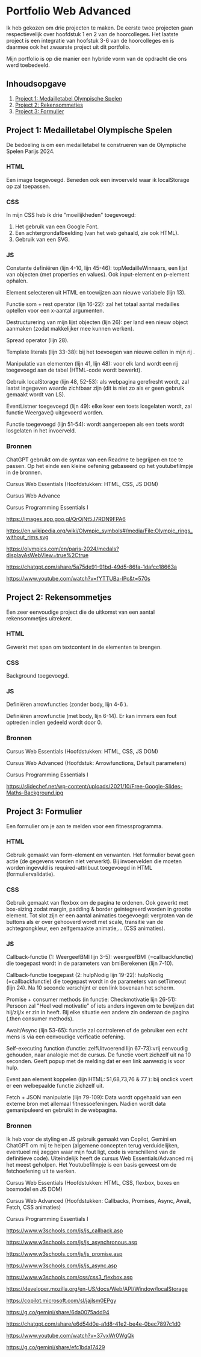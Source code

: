 # Portfolio Web Advanced

Ik heb gekozen om drie projecten te maken.
De eerste twee projecten gaan respectievelijk over hoofdstuk 1 en 2 van de hoorcolleges.
Het laatste project is een integratie van hoofstuk 3-6 van de hoorcolleges en is daarmee ook het zwaarste project uit dit portfolio.

Mijn portfolio is op die manier een hybride vorm van de opdracht die ons werd toebedeeld.

## Inhoudsopgave
1. [Project 1: Medailletabel Olympische Spelen](#project-1-medailletabel-olympische-spelen)
2. [Project 2: Rekensommetjes](#project-2-rekensommetjes)
3. [Project 3: Formulier](#project-3-formulier)

## Project 1: Medailletabel Olympische Spelen

De bedoeling is om een medailletabel te construeren van de Olympische Spelen Parijs 2024.

### HTML

Een image toegevoegd. Beneden ook een invoerveld waar ik localStorage op zal toepassen.

### CSS

In mijn CSS heb ik drie "moeilijkheden" toegevoegd:
1. Het gebruik van een Google Font.
2. Een achtergrondafbeelding (van het web gehaald, zie ook HTML).
3. Gebruik van een SVG.

### JS

Constante definiëren (lijn 4-10, lijn 45-46): topMedailleWinnaars, een lijst van objecten (met properties en values). Ook input-element en p-element ophalen.

Element selecteren uit HTML en toewijzen aan nieuwe variabele (lijn 13).

Functie som + rest operator (lijn 16-22): zal het totaal aantal medailles optellen voor een x-aantal argumenten.

Destructurering van mijn lijst objecten (lijn 26): per land een nieuw object aanmaken (zodat makkelijker mee kunnen werken).

Spread operator (lijn 28).

Template literals (lijn 33-38): bij het toevoegen van nieuwe cellen in mijn rij .

Manipulatie van elementen (lijn 41, lijn 48): voor elk land wordt een rij toegevoegd aan de tabel (HTML-code wordt bewerkt).

Gebruik localStorage (lijn 48, 52-53): als webpagina gerefresht wordt, zal laatst ingegeven waarde zichtbaar zijn (dit is niet zo als er geen gebruik gemaakt wordt van LS).

EventListner toegevoegd (lijn 49): elke keer een toets losgelaten wordt, zal functie Weergave() uitgevoerd worden.

Functie toegevoegd (lijn 51-54): wordt aangeroepen als een toets wordt losgelaten in het invoerveld.

### Bronnen

ChatGPT gebruikt om de syntax van een Readme te begrijpen en toe te passen.
Op het einde een kleine oefening gebaseerd op het youtubefilmpje in de bronnen.

Cursus Web Essentials (Hoofdstukken: HTML, CSS, JS DOM)

Cursus Web Advance 

Cursus Programming Essentials I

https://images.app.goo.gl/QrQjNt5J7RDN9FPA6

https://en.wikipedia.org/wiki/Olympic_symbols#/media/File:Olympic_rings_without_rims.svg

https://olympics.com/en/paris-2024/medals?displayAsWebView=true%2Ctrue

https://chatgpt.com/share/5a75de91-91bd-49d5-86fa-1dafcc18663a

https://www.youtube.com/watch?v=fYTTUBa-lPc&t=570s


## Project 2: Rekensommetjes

Een zeer eenvoudige project die de uitkomst van een aantal rekensommetjes uitrekent.

### HTML

Gewerkt met span om textcontent in de elementen te brengen.

### CSS

Background toegevoegd.

### JS

Definiëren arrowfuncties (zonder body, lijn 4-6 ).

Definiëren arrowfunctie (met body, lijn 6-14). Er kan immers een fout optreden indien gedeeld wordt door 0.

### Bronnen

Cursus Web Essentials (Hoofdstukken: HTML, CSS, JS DOM)

Cursus Web Advanced (Hoofdstuk: Arrowfunctions, Default parameters)

Cursus Programming Essentials I

https://slidechef.net/wp-content/uploads/2021/10/Free-Google-Slides-Maths-Background.jpg

## Project 3: Formulier

Een formulier om je aan te melden voor een fitnessprogramma.

### HTML

Gebruik gemaakt van form-element en verwanten.
Het formulier bevat geen actie (de gegevens worden niet verwerkt).
Bij invoervelden die moeten worden ingevuld is required-attribuut toegevoegd in HTML (formuliervalidatie).

### CSS

Gebruik gemaakt van flexbox om de pagina te ordenen.
Ook gewerkt met box-sizing zodat margin, padding & border geintegreerd worden in grootte element.
Tot slot zijn er een aantal animaties toegevoegd: vergroten van de buttons als er over gehooverd wordt met scale, transitie van de achtegrongkleur, een zelfgemaakte animatie,... (CSS animaties).

### JS

Callback-functie (1: WeergeefBMI lijn 3-5): weergeefBMI (=callbackfunctie) die toegepast wordt in de parameters van bmiBerekenen (lijn 7-10).

Callback-functie toegepast (2: hulpNodig lijn 19-22): hulpNodig (=callbackfunctie) die toegepast wordt in de parameters van setTimeout (lijn 24). Na 10 seconde verschijnt er een link bovenaan het scherm.

Promise + consumer methods (in functie: Checkmotivatie lijn 26-51): Persoon zal "Heel veel motivatie" of iets anders ingeven om te bewijzen dat hij/zij/x er zin in heeft.
Bij elke situatie een andere zin onderaan de pagina (.then consumer methods).

Await/Async (lijn 53-65): functie zal controleren of de gebruiker een echt mens is via een eenvoudige verficatie oefening.

Self-executing function (functie: zelfUitvoerend lijn 67-73):vrij eenvoudig gehouden, naar analogie met de cursus. De functie voert zichzelf uit na 10 seconden. Geeft popup met de melding dat er een link aanwezig is voor hulp.

Event aan element koppelen (lijn HTML: 51,68,73,76 & 77 ): bij onclick voert er een welbepaalde functie zichzelf uit.

Fetch + JSON manipulatie (lijn 79-109): Data wordt opgehaald van een externe bron met allemaal fitnessoefeningen. Nadien wordt data gemanipuleerd en gebruikt in de webpagina.

### Bronnen

Ik heb voor de styling en JS gebruik gemaakt van Copilot, Gemini en ChatGPT om mij te helpen (algemene concepten terug verduidelijken, eventueel mij zeggen waar mijn fout ligt, code is verschillend van de definitieve code). Uiteindelijk heeft de cursus Web Essentials/Advanced mij het meest geholpen. Het Youtubefilmpje is een basis geweest om de fetchoefening uit te werken.

Cursus Web Essentials (Hoofdstukken: HTML, CSS, flexbox, boxes en boxmodel en JS DOM)

Cursus Web Advanced (Hoofdstukken: Callbacks, Promises, Async, Await, Fetch, CSS animaties)

Cursus Programming Essentials I

https://www.w3schools.com/js/js_callback.asp

https://www.w3schools.com/js/js_asynchronous.asp

https://www.w3schools.com/js/js_promise.asp

https://www.w3schools.com/js/js_async.asp

https://www.w3schools.com/css/css3_flexbox.asp

https://developer.mozilla.org/en-US/docs/Web/API/Window/localStorage

https://copilot.microsoft.com/sl/jajlsm0EPgy

https://g.co/gemini/share/6da0075add94

https://chatgpt.com/share/e6d54d0e-a1d8-41e2-be4e-0bec7897c1d0

https://www.youtube.com/watch?v=37vxWr0WgQk 

https://g.co/gemini/share/efc1bda17429



